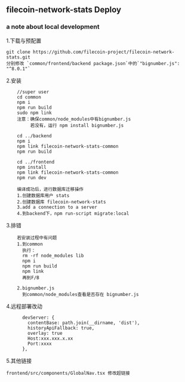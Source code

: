 ## filecoin-network-stats Deploy
### a note about local development

1.下载与预配置

    git clone https://github.com/filecoin-project/filecoin-network-stats.git
    分别修改 `common/frontend/backend package.json`中的`"bignumber.js": "^8.0.1"`    

2.安装
        
        //super user
        cd common
        npm i 
        npm run build
        sudo npm link
        注意：确保common/node_modules中有bignumber.js
             若没有，运行 npm install bignumber.js
        
        cd ../backend
        npm i
        npm link filecoin-network-stats-common
        npm run build
        
        cd ../frontend
        npm install
        npm link filecoin-network-stats-common
        npm run dev
        
        编译成功后，进行数据库迁移操作
        1.创建数据库用户 stats
        2.创建数据库 filecoin-network-stats
        3.add a connection to a server
        4.到backend下，npm run-script migrate:local


3.排错

        若安装过程中有问题
        1.到common
          执行：
          rm -rf node_modules lib
          npm i
          npm run build
          npm link
          再到F/B
        
        2.bignumber.js
          到common/node_modules查看是否存在 bignumber.js
            
4.远程部署改动
        
          devServer: {
            contentBase: path.join(__dirname, 'dist'),
            historyApiFallback: true,
            overlay: true
            Host:xxx.xxx.x.xx
            Port:xxxx
          },

5.其他链接

    frontend/src/components/GlobalNav.tsx 修改超链接
